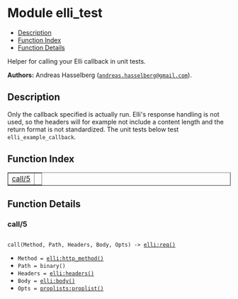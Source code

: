 

# Module elli_test #
* [Description](#description)
* [Function Index](#index)
* [Function Details](#functions)

Helper for calling your Elli callback in unit tests.

__Authors:__ Andreas Hasselberg ([`andreas.hasselberg@gmail.com`](mailto:andreas.hasselberg@gmail.com)).

<a name="description"></a>

## Description ##
Only the callback specified is actually run. Elli's response handling is not
used, so the headers will for example not include a content length and the
return format is not standardized.
The unit tests below test `elli_example_callback`.<a name="index"></a>

## Function Index ##


<table width="100%" border="1" cellspacing="0" cellpadding="2" summary="function index"><tr><td valign="top"><a href="#call-5">call/5</a></td><td></td></tr></table>


<a name="functions"></a>

## Function Details ##

<a name="call-5"></a>

### call/5 ###

<pre><code>
call(Method, Path, Headers, Body, Opts) -&gt; <a href="elli.md#type-req">elli:req()</a>
</code></pre>

<ul class="definitions"><li><code>Method = <a href="elli.md#type-http_method">elli:http_method()</a></code></li><li><code>Path = binary()</code></li><li><code>Headers = <a href="elli.md#type-headers">elli:headers()</a></code></li><li><code>Body = <a href="elli.md#type-body">elli:body()</a></code></li><li><code>Opts = <a href="proplists.md#type-proplist">proplists:proplist()</a></code></li></ul>

